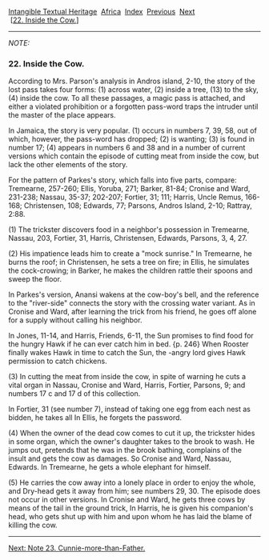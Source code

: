 [Intangible Textual Heritage](../../index)  [Africa](../index) 
[Index](index)  [Previous](jas021n)  [Next](jas023n)   
 \[[22. Inside the Cow.](jas022)\]

------------------------------------------------------------------------

*NOTE:* 

### 22. Inside the Cow.

According to Mrs. Parson's analysis in Andros island, 2-10, the story of
the lost pass takes four forms: (1) across water, (2) inside a tree,
(13) to the sky, (4) inside the cow. To all these passages, a magic pass
is attached, and either a violated prohibition or a forgotten pass-word
traps the intruder until the master of the place appears.

In Jamaica, the story is very popular. (1) occurs in numbers 7, 39, 58,
out of which, however, the pass-word has dropped; (2) is wanting; (3) is
found in number 17; (4) appears in numbers 6 and 38 and in a number of
current versions which contain the episode of cutting meat from inside
the cow, but lack the other elements of the story.

For the pattern of Parkes's story, which falls into five parts, compare:
Tremearne, 257-260; Ellis, Yoruba, 271; Barker, 81-84; Cronise and Ward,
231-238; Nassau, 35-37; 202-207; Fortier, 31; 111; Harris, Uncle Remus,
166-168; Christensen, 108; Edwards, 77; Parsons, Andros Island, 2-10;
Rattray, 2:88.

\(1\) The trickster discovers food in a neighbor's possession in
Tremearne, Nassau, 203, Fortier, 31, Harris, Christensen, Edwards,
Parsons, 3, 4, 27.

\(2\) His impatience leads him to create a "mock sunrise." In Tremearne,
he burns the roof; in Christensen, he sets a tree on fire; in Ellis, he
simulates the cock-crowing; in Barker, he makes the children rattle
their spoons and sweep the floor.

In Parkes's version, Anansi wakens at the cow-boy's bell, and the
reference to the "river-side" connects the story with the crossing water
variant. As in Cronise and Ward, after learning the trick from his
friend, he goes off alone for a supply without calling his neighbor.

In Jones, 11-14, and Harris, Friends, 6-11, the Sun promises to find
food for the hungry Hawk if he can ever catch him in bed. {p. 246} When
Rooster finally wakes Hawk in time to catch the Sun, the -angry lord
gives Hawk permission to catch chickens.

\(3\) In cutting the meat from inside the cow, in spite of warning he
cuts a vital organ in Nassau, Cronise and Ward, Harris, Fortier,
Parsons, 9; and numbers 17 c and 17 d of this collection.

In Fortier, 31 (see number 7), instead of taking one egg from each nest
as bidden, he takes all In Ellis, he forgets the password.

\(4\) When the owner of the dead cow comes to cut it up, the trickster
hides in some organ, which the owner's daughter takes to the brook to
wash. He jumps out, pretends that he was in the brook bathing, complains
of the insult and gets the cow as damages. So Cronise and Ward, Nassau,
Edwards. In Tremearne, he gets a whole elephant for himself.

\(5\) He carries the cow away into a lonely place in order to enjoy the
whole, and Dry-head gets it away from him; see numbers 29, 30. The
episode does not occur in other versions. In Cronise and Ward, he gets
three cows by means of the tail in the ground trick, In Harris, he is
given his companion's head, who gets shut up with him and upon whom he
has laid the blame of killing the cow.

------------------------------------------------------------------------

[Next: Note 23. Cunnie-more-than-Father.](jas023n)
